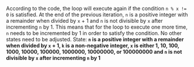 According to the code, the loop will execute again if the condition `n % x != 0` is satisfied. At the end of the previous iteration, `n` is a positive integer with a remainder when divided by `x` + 1 and `n` is not divisible by `x` after incrementing `n` by 1. This means that for the loop to execute one more time, `n` needs to be incremented by 1 in order to satisfy the condition. No other states need to be adjusted.
State: **`n` is a positive integer with a remainder when divided by `x` + 1, `k` is a non-negative integer, `x` is either 1, 10, 100, 1000, 10000, 100000, 1000000, 10000000, or 100000000 and `n` is not divisible by `x` after incrementing `n` by 1**